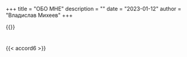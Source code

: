 +++
title = "ОБО МНЕ"
description = ""
date = "2023-01-12"
author = "Владислав Михеев"
+++



{{<card gallery="gallery" src0="/img/my-photo-1.jpg"
src1="/img/1-GAU.jpg"
src2="/img/2-SportIN.jpg"  
src3="/img/3-SportIN-2.jpg"
src4="/img/4-IMG_2019-03-24.jpg"
src5="/img/5-IMG_2018-06-18.jpg"
src6="/img/6-332A3124m.jpg"
src7="/img/7-IMG_266.jpg"
src8="/img/8-IMG_267.jpg" >}}

#

{{< accord6 >}}
